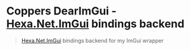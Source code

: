 # Coppers DearImGui - [Hexa.Net.ImGui](https://www.nuget.org/packages/Hexa.NET.ImGui/) bindings backend

> [Hexa.Net.ImGui](https://www.nuget.org/packages/Hexa.NET.ImGui/) bindings backend for my ImGui wrapper